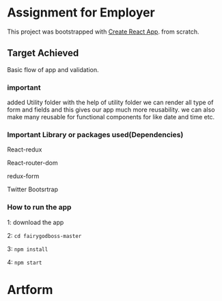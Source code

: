 # Assignment for Employer
This project was bootstrapped with [Create React App](https://github.com/facebookincubator/create-react-app). from scratch.

## Target Achieved

Basic flow of app and validation.

### important
added Utility folder with the help of utility folder we can render all type of form and fields and this gives our app much more reusability. we can also make many reusable for functional components for like date and time etc.


### Important Library or packages used(Dependencies)

React-redux

React-router-dom

redux-form

Twitter Bootsrtrap

### How to run the app
1: download the app

2: `cd fairygodboss-master`

3: `npm install`

4: `npm start`
# Artform
